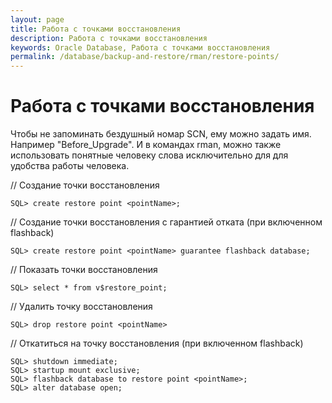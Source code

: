 ```yaml
---
layout: page
title: Работа с точками восстановления
description: Работа с точками восстановления
keywords: Oracle Database, Работа с точками восстановления
permalink: /database/backup-and-restore/rman/restore-points/
---
```


# Работа с точками восстановления

Чтобы не запоминать бездушный номар SCN, ему можно задать имя.
Например "Before_Upgrade". И в командах rman, можно также использовать понятные человеку слова исключительно для для удобства работы человека.

// Создание точки восстановления

    SQL> create restore point <pointName>;

// Создание точки восстановления с гарантией отката (при включенном flashback)

    SQL> create restore point <pointName> guarantee flashback database;

// Показать точки восстановления

    SQL> select * from v$restore_point;

// Удалить точку восстановления

    SQL> drop restore point <pointName>

// Откатиться на точку восстановления (при включенном flashback)

    SQL> shutdown immediate;
    SQL> startup mount exclusive;
    SQL> flashback database to restore point <pointName>;
    SQL> alter database open;

